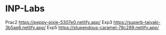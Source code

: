 # INP-Labs
Prac2 https://peppy-pixie-5307e0.netlify.app/
Exp3 https://superb-taiyaki-3b5ae8.netlify.app/
Exp5 https://stupendous-caramel-78c289.netlify.app/